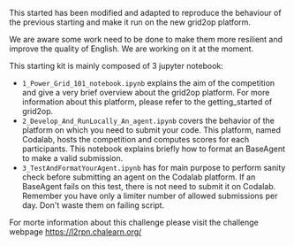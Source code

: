 This started has been modified and adapted to reproduce the behaviour of the previous starting and make it run on the new grid2op platform.

We are aware some work need to be done to make them more resilient and improve the quality of English. We are working on it at the moment.

This starting kit is mainly composed of 3 jupyter notebook:

- `1_Power_Grid_101_notebook.ipynb` explains the aim of the competition and give a very brief overview about the grid2op platform. For more information about this platform, please refer to the getting_started of grid2op.
- `2_Develop_And_RunLocally_An_agent.ipynb` covers the behavior of the platform on which you need to submit your code. This platform, named Codalab, hosts the competition and computes scores for each participants. This notebook explains briefly how to format an BaseAgent to make a valid submission.
- `3_TestAndFormatYourAgent.ipynb` has for main purpose to perform sanity check before submitting an agent on the Codalab platform. If an BaseAgent fails on this test, there is not need to submit it on Codalab. Remember you have only a limiter number of allowed submissions per day. Don't waste them on failing script.

For morte information about this challenge please visit the challenge webpage
https://l2rpn.chalearn.org/



